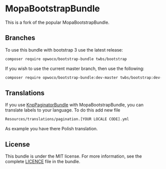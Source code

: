 MopaBootstrapBundle
===================

This is a fork of the popular MopaBootstrapBundle.

Branches
--------

To use this bundle with bootstrap 3 use the latest release:

```sh
composer require opwoco/bootstrap-bundle twbs/bootstrap
```


If you wish to use the current master branch, then use the following:


```sh
composer require opwoco/bootstrap-bundle:dev-master twbs/bootstrap:dev-master
```



Translations
------------
If you use [KnpPaginatorBundle](https://github.com/KnpLabs/KnpPaginatorBundle) with MopaBootstrapBundle, you can translate labels to your language.
To do this add new file

```sh
Resources/translations/pagination.[YOUR LOCALE CODE].yml
```

As example you have there Polish translation.


License
-------

This bundle is under the MIT license. For more information, see the complete [LICENCE](LICENCE) file in the bundle.
